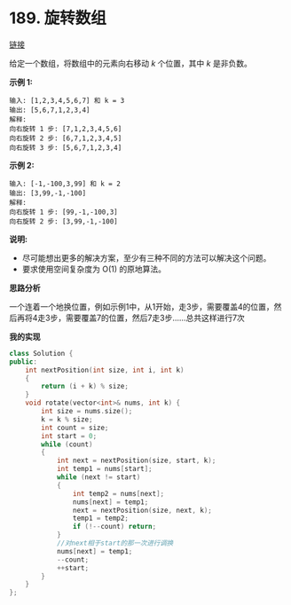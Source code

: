 # 189. 旋转数组

[链接](https://leetcode-cn.com/problems/rotate-array/description/)

给定一个数组，将数组中的元素向右移动 *k* 个位置，其中 *k* 是非负数。

**示例 1:**

```
输入: [1,2,3,4,5,6,7] 和 k = 3
输出: [5,6,7,1,2,3,4]
解释:
向右旋转 1 步: [7,1,2,3,4,5,6]
向右旋转 2 步: [6,7,1,2,3,4,5]
向右旋转 3 步: [5,6,7,1,2,3,4]
```

**示例 2:**

```
输入: [-1,-100,3,99] 和 k = 2
输出: [3,99,-1,-100]
解释: 
向右旋转 1 步: [99,-1,-100,3]
向右旋转 2 步: [3,99,-1,-100]
```

**说明:**

- 尽可能想出更多的解决方案，至少有三种不同的方法可以解决这个问题。
- 要求使用空间复杂度为 O(1) 的原地算法。

**思路分析**

一个连着一个地换位置，例如示例1中，从1开始，走3步，需要覆盖4的位置，然后再将4走3步，需要覆盖7的位置，然后7走3步……总共这样进行7次

**我的实现**

```c++
class Solution {
public:
	int nextPosition(int size, int i, int k)
	{
		return (i + k) % size;
	}
	void rotate(vector<int>& nums, int k) {
		int size = nums.size();
		k = k % size;
		int count = size;
		int start = 0;
		while (count)
		{
			int next = nextPosition(size, start, k);
			int temp1 = nums[start];
			while (next != start)
			{
				int temp2 = nums[next];
				nums[next] = temp1;
				next = nextPosition(size, next, k);
				temp1 = temp2;
				if (!--count) return;
			}
			//对next相于start的那一次进行调换
			nums[next] = temp1;
			--count;
			++start;
		}
	}
};
```

